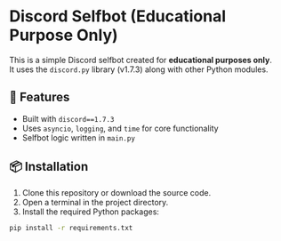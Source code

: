 # Discord Selfbot (Educational Purpose Only)

This is a simple Discord selfbot created for **educational purposes only**.  
It uses the `discord.py` library (v1.7.3) along with other Python modules.

## 🚀 Features

- Built with `discord==1.7.3`
- Uses `asyncio`, `logging`, and `time` for core functionality
- Selfbot logic written in `main.py`

## 📦 Installation

1. Clone this repository or download the source code.
2. Open a terminal in the project directory.
3. Install the required Python packages:

```bash
pip install -r requirements.txt
